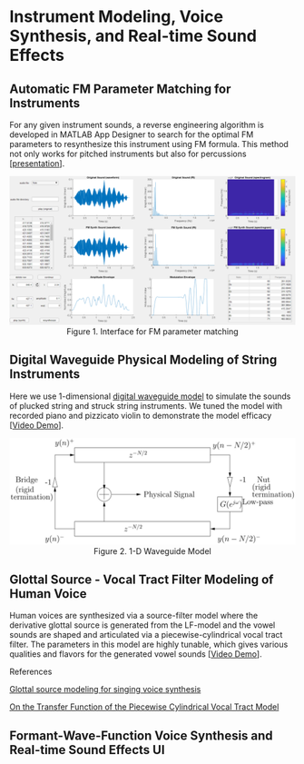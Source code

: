 # Instrument Modeling, Voice Synthesis, and Real-time Sound Effects

## Automatic FM Parameter Matching for Instruments

For any given instrument sounds, a reverse engineering algorithm is developed in MATLAB App Designer to search for the optimal FM parameters to resynthesize this instrument using FM formula. This method not only works for pitched instruments but also for percussions [[presentation](https://drive.google.com/file/d/1dFm8WaWgDdPmAcj_LMZiInKogLoaoQlJ/view?usp=sharing)].

<img src="FM Parameter Matching/flute.png" style="width:800px">
<caption><center> Figure 1. Interface for FM parameter matching </center></caption>

## Digital Waveguide Physical Modeling of String Instruments

Here we use 1-dimensional [digital waveguide model](https://ccrma.stanford.edu/~jos/pasp/Digital_Waveguide_Models.html) to simulate the sounds of plucked string and struck string instruments. We tuned the model with recorded piano and pizzicato violin to demonstrate the model efficacy [[Video Demo](https://www.youtube.com/watch?v=zictMqwc3wc)].

<img src="Instrument Waveguide/waveguide.jpg" style="width:800px">
<caption><center> Figure 2. 1-D Waveguide Model </center></caption>

## Glottal Source - Vocal Tract Filter Modeling of Human Voice

Human voices are synthesized via a source-filter model where the derivative glottal source is generated from the LF-model and the vowel sounds are shaped and articulated via a piecewise-cylindrical vocal tract filter. The parameters in this model are highly tunable, which gives various qualities and flavors for the generated vowel sounds [[Video Demo](https://www.youtube.com/watch?v=PseuU-1j-qY)].

References

[Glottal source modeling for singing voice synthesis](https://quod.lib.umich.edu/cgi/p/pod/dod-idx/glottal-source-modeling-for-singing-voice-synthesis.pdf?c=icmc;idno=bbp2372.2000.186;format=pdf)

[On the Transfer Function of the Piecewise Cylindrical Vocal Tract Model](http://musicweb.ucsd.edu/~trsmyth/pubs/smc21.pdf)

## Formant-Wave-Function Voice Synthesis and Real-time Sound Effects UI

